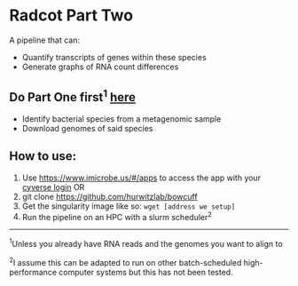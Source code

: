 # Radcot Part Two
A pipeline that can:
- Quantify transcripts of genes within these species
- Generate graphs of RNA count differences

## Do Part One first<sup>1</sup> [here](https://github.com/scottdaniel/centrifuge-patric)
- Identify bacterial species from a metagenomic sample
- Download genomes of said species

## How to use:
1. Use https://www.imicrobe.us/#/apps to access the app with your [cyverse login](http://www.cyverse.org/create-account)
OR
1. git clone https://github.com/hurwitzlab/bowcuff
2. Get the singularity image like so: `wget [address we setup]`
3. Run the pipeline on an HPC with a slurm scheduler<sup>2</sup>

---
<sup>1</sup>Unless you already have RNA reads
and the genomes you want to align to


<sup>2</sup>I assume this can be adapted to run on other 
batch-scheduled high-performance computer systems 
but this has not been tested.
